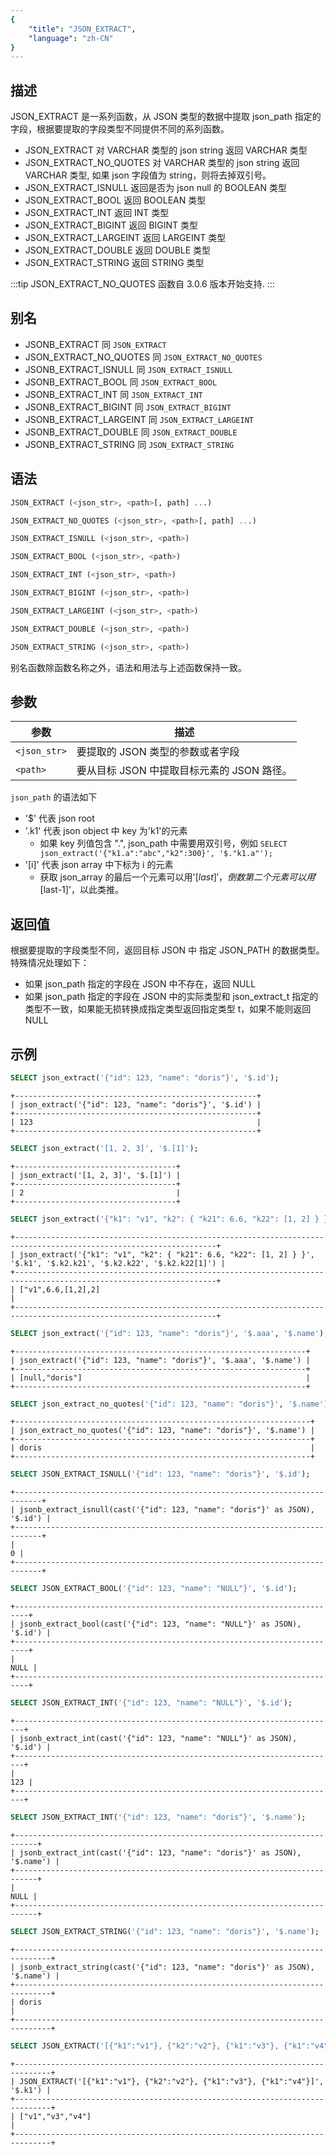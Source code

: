 ```yaml
---
{
    "title": "JSON_EXTRACT",
    "language": "zh-CN"
}
---
```


## 描述
JSON_EXTRACT 是一系列函数，从 JSON 类型的数据中提取 json_path 指定的字段，根据要提取的字段类型不同提供不同的系列函数。
* JSON_EXTRACT 对 VARCHAR 类型的 json string 返回 VARCHAR 类型
* JSON_EXTRACT_NO_QUOTES 对 VARCHAR 类型的 json string 返回 VARCHAR 类型, 如果 json 字段值为 string，则将去掉双引号。
* JSON_EXTRACT_ISNULL 返回是否为 json null 的 BOOLEAN 类型
* JSON_EXTRACT_BOOL 返回 BOOLEAN 类型
* JSON_EXTRACT_INT 返回 INT 类型
* JSON_EXTRACT_BIGINT 返回 BIGINT 类型
* JSON_EXTRACT_LARGEINT 返回 LARGEINT 类型
* JSON_EXTRACT_DOUBLE 返回 DOUBLE 类型
* JSON_EXTRACT_STRING 返回 STRING 类型

:::tip
JSON_EXTRACT_NO_QUOTES 函数自 3.0.6 版本开始支持.
:::

## 别名
* JSONB_EXTRACT 同 `JSON_EXTRACT`
* JSON_EXTRACT_NO_QUOTES 同 `JSON_EXTRACT_NO_QUOTES`
* JSONB_EXTRACT_ISNULL 同 `JSON_EXTRACT_ISNULL`
* JSONB_EXTRACT_BOOL 同 `JSON_EXTRACT_BOOL`
* JSONB_EXTRACT_INT 同 `JSON_EXTRACT_INT`
* JSONB_EXTRACT_BIGINT 同 `JSON_EXTRACT_BIGINT`
* JSONB_EXTRACT_LARGEINT 同 `JSON_EXTRACT_LARGEINT`
* JSONB_EXTRACT_DOUBLE 同 `JSON_EXTRACT_DOUBLE`
* JSONB_EXTRACT_STRING 同 `JSON_EXTRACT_STRING`

## 语法
```sql
JSON_EXTRACT (<json_str>, <path>[, path] ...)
```
```sql
JSON_EXTRACT_NO_QUOTES (<json_str>, <path>[, path] ...)
```
```sql
JSON_EXTRACT_ISNULL (<json_str>, <path>)
```
```sql
JSON_EXTRACT_BOOL (<json_str>, <path>)
```
```sql
JSON_EXTRACT_INT (<json_str>, <path>)
```
```sql
JSON_EXTRACT_BIGINT (<json_str>, <path>)
```
```sql
JSON_EXTRACT_LARGEINT (<json_str>, <path>)
```
```sql
JSON_EXTRACT_DOUBLE (<json_str>, <path>)
```
```sql
JSON_EXTRACT_STRING (<json_str>, <path>)
```
别名函数除函数名称之外，语法和用法与上述函数保持一致。

## 参数
| 参数           | 描述                          |
|--------------|-----------------------------|
| `<json_str>` | 要提取的 JSON 类型的参数或者字段         |
| `<path>`     | 要从目标 JSON 中提取目标元素的 JSON 路径。 |

`json_path` 的语法如下
* '$' 代表 json root
* '.k1' 代表 json object 中 key 为'k1'的元素
  - 如果 key 列值包含 ".", json_path 中需要用双引号，例如 `SELECT json_extract('{"k1.a":"abc","k2":300}', '$."k1.a"');`
* '[i]' 代表 json array 中下标为 i 的元素
  - 获取 json_array 的最后一个元素可以用'$[last]'，倒数第二个元素可以用'$[last-1]'，以此类推。

## 返回值
根据要提取的字段类型不同，返回目标 JSON 中 指定 JSON_PATH 的数据类型。特殊情况处理如下：
* 如果 json_path 指定的字段在 JSON 中不存在，返回 NULL
* 如果 json_path 指定的字段在 JSON 中的实际类型和 json_extract_t 指定的类型不一致，如果能无损转换成指定类型返回指定类型 t，如果不能则返回 NULL


## 示例

```sql
SELECT json_extract('{"id": 123, "name": "doris"}', '$.id');
```

```text
+------------------------------------------------------+
| json_extract('{"id": 123, "name": "doris"}', '$.id') |
+------------------------------------------------------+
| 123                                                  |
+------------------------------------------------------+
```
```sql
SELECT json_extract('[1, 2, 3]', '$.[1]');
```
```text
+------------------------------------+
| json_extract('[1, 2, 3]', '$.[1]') |
+------------------------------------+
| 2                                  |
+------------------------------------+
```
```sql
SELECT json_extract('{"k1": "v1", "k2": { "k21": 6.6, "k22": [1, 2] } }', '$.k1', '$.k2.k21', '$.k2.k22', '$.k2.k22[1]');
```
```text
+-------------------------------------------------------------------------------------------------------------------+
| json_extract('{"k1": "v1", "k2": { "k21": 6.6, "k22": [1, 2] } }', '$.k1', '$.k2.k21', '$.k2.k22', '$.k2.k22[1]') |
+-------------------------------------------------------------------------------------------------------------------+
| ["v1",6.6,[1,2],2]                                                                                                |
+-------------------------------------------------------------------------------------------------------------------+
```
```sql
SELECT json_extract('{"id": 123, "name": "doris"}', '$.aaa', '$.name');
```
```text
+-----------------------------------------------------------------+
| json_extract('{"id": 123, "name": "doris"}', '$.aaa', '$.name') |
+-----------------------------------------------------------------+
| [null,"doris"]                                                  |
+-----------------------------------------------------------------+
```
```sql
SELECT json_extract_no_quotes('{"id": 123, "name": "doris"}', '$.name');
```
```text
+------------------------------------------------------------------+
| json_extract_no_quotes('{"id": 123, "name": "doris"}', '$.name') |
+------------------------------------------------------------------+
| doris                                                            |
+------------------------------------------------------------------+
```
```sql
SELECT JSON_EXTRACT_ISNULL('{"id": 123, "name": "doris"}', '$.id');
```
```text
+----------------------------------------------------------------------------+
| jsonb_extract_isnull(cast('{"id": 123, "name": "doris"}' as JSON), '$.id') |
+----------------------------------------------------------------------------+
|                                                                          0 |
+----------------------------------------------------------------------------+
```
```sql
SELECT JSON_EXTRACT_BOOL('{"id": 123, "name": "NULL"}', '$.id');
```
```text
+-------------------------------------------------------------------------+
| jsonb_extract_bool(cast('{"id": 123, "name": "NULL"}' as JSON), '$.id') |
+-------------------------------------------------------------------------+
|                                                                    NULL |
+-------------------------------------------------------------------------+
```
```sql
SELECT JSON_EXTRACT_INT('{"id": 123, "name": "NULL"}', '$.id');
```
```text
+------------------------------------------------------------------------+
| jsonb_extract_int(cast('{"id": 123, "name": "NULL"}' as JSON), '$.id') |
+------------------------------------------------------------------------+
|                                                                    123 |
+------------------------------------------------------------------------+
```
```sql
SELECT JSON_EXTRACT_INT('{"id": 123, "name": "doris"}', '$.name');
```
```text
+---------------------------------------------------------------------------+
| jsonb_extract_int(cast('{"id": 123, "name": "doris"}' as JSON), '$.name') |
+---------------------------------------------------------------------------+
|                                                                      NULL |
+---------------------------------------------------------------------------+
```
```sql
SELECT JSON_EXTRACT_STRING('{"id": 123, "name": "doris"}', '$.name');
```
```text
+------------------------------------------------------------------------------+
| jsonb_extract_string(cast('{"id": 123, "name": "doris"}' as JSON), '$.name') |
+------------------------------------------------------------------------------+
| doris                                                                        |
+------------------------------------------------------------------------------+
```
```sql
SELECT JSON_EXTRACT('[{"k1":"v1"}, {"k2":"v2"}, {"k1":"v3"}, {"k1":"v4"}]', '$.k1');
```
```text
+------------------------------------------------------------------------------+
| JSON_EXTRACT('[{"k1":"v1"}, {"k2":"v2"}, {"k1":"v3"}, {"k1":"v4"}]', '$.k1') |
+------------------------------------------------------------------------------+
| ["v1","v3","v4"]                                                             |
+------------------------------------------------------------------------------+
```